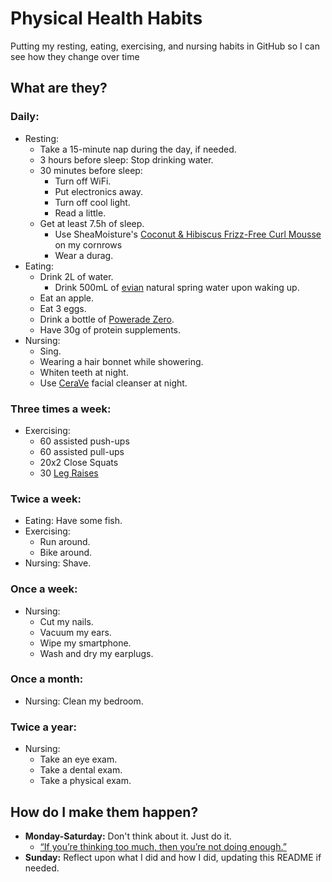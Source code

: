 # Physical Health Habits
Putting my resting, eating, exercising, and nursing habits in GitHub so I can see how they change over time

## What are they?

### Daily:
- Resting:
  - Take a 15-minute nap during the day, if needed.
  - 3 hours before sleep: Stop drinking water.
  - 30 minutes before sleep:
    - Turn off WiFi.
    - Put electronics away.
    - Turn off cool light.
    - Read a little.
  - Get at least 7.5h of sleep.
    - Use SheaMoisture's [Coconut & Hibiscus Frizz-Free Curl Mousse](https://www.sheamoisture.com/us/en/p/coconut-&-hibiscus-frizz-free-curl-mousse.html/00764302290612) on my cornrows
    - Wear a durag.
- Eating:
  - Drink 2L of water.
    - Drink 500mL of [evian](https://www.evian.com/en_us) natural spring water upon waking up.
  - Eat an apple.
  - Eat 3 eggs.
  - Drink a bottle of [Powerade Zero](https://www.powerade.com/products/powerade-zero).
  - Have 30g of protein supplements.
- Nursing:
  - Sing.
  - Wearing a hair bonnet while showering.
  - Whiten teeth at night.
  - Use [CeraVe](https://www.cerave.com/skincare/cleansers/facial-cleansers) facial cleanser at night.

### Three times a week:
- Exercising:
  - 60 assisted push-ups
  - 60 assisted pull-ups
  - 20x2 Close Squats
  - 30 [Leg Raises](https://www.youtube.com/watch?v=tzfu4euI2Jw&t=369s)

### Twice a week:
- Eating: Have some fish.
- Exercising:
  - Run around.
  - Bike around.
- Nursing: Shave.

### Once a week:
- Nursing:
  - Cut my nails.
  - Vacuum my ears.
  - Wipe my smartphone.
  - Wash and dry my earplugs.
  
### Once a month:
- Nursing: Clean my bedroom.

### Twice a year:
- Nursing:
  - Take an eye exam.
  - Take a dental exam.
  - Take a physical exam.

## How do I make them happen?
- **Monday-Saturday:** Don't think about it. Just do it.
  - [“If you’re thinking too much, then you’re not doing enough.”](https://youtu.be/34vRhK6Imw0?si=AS--S1e0fSXAdT7Y)
- **Sunday:** Reflect upon what I did and how I did, updating this README if needed.
